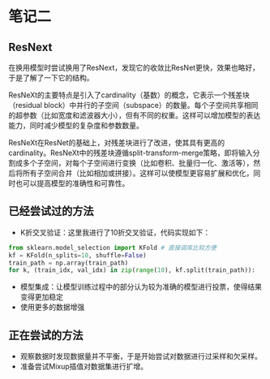 # 笔记二

## ResNext

​	在换用模型时尝试换用了ResNext，发现它的收敛比ResNet更快，效果也略好，于是了解了一下它的结构。

​	ResNeXt的主要特点是引入了cardinality（基数）的概念，它表示一个残差块（residual block）中并行的子空间（subspace）的数量。每个子空间共享相同的超参数（比如宽度和滤波器大小），但有不同的权重。这样可以增加模型的表达能力，同时减少模型的复杂度和参数数量。

​	ResNeXt在ResNet的基础上，对残差块进行了改进，使其具有更高的cardinality。ResNeXt中的残差块遵循split-transform-merge策略，即将输入分割成多个子空间，对每个子空间进行变换（比如卷积、批量归一化、激活等），然后将所有子空间合并（比如相加或拼接）。这样可以使模型更容易扩展和优化，同时也可以提高模型的准确性和可靠性。

## 已经尝试过的方法

- K折交叉验证：这里我进行了10折交叉验证，代码实现如下：

```python
from sklearn.model_selection import KFold # 直接调库比较方便
kf = KFold(n_splits=10, shuffle=False)
train_path = np.array(train_path)
for k, (train_idx, val_idx) in zip(range(10), kf.split(train_path)):
```

- 模型集成：让模型训练过程中的部分认为较为准确的模型进行投票，使得结果变得更加稳定
- 使用更多的数据增强

## 正在尝试的方法

- 观察数据时发现数据量并不平衡，于是开始尝试对数据进行过采样和欠采样。
- 准备尝试Mixup插值对数据集进行扩增。

